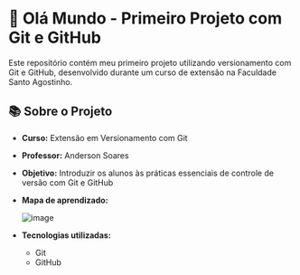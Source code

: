 # 📌 Olá Mundo - Primeiro Projeto com Git e GitHub  

Este repositório contém meu primeiro projeto utilizando versionamento com Git e GitHub, desenvolvido durante um curso de extensão na Faculdade Santo Agostinho.  

## 📚 Sobre o Projeto  
- **Curso:** Extensão em Versionamento com Git  
- **Professor:** Anderson Soares 
- **Objetivo:** Introduzir os alunos às práticas essenciais de controle de versão com Git e GitHub  
- **Mapa de aprendizado:**
  
  ![image](https://github.com/user-attachments/assets/148ea7de-9609-4164-bab2-1c0bad2de68d)

- **Tecnologias utilizadas:**  
  - Git  
  - GitHub  
